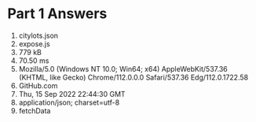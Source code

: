 # Part 1 Answers
1. citylots.json
2. expose.js
3. 779 kB
4. 70.50 ms
5. Mozilla/5.0 (Windows NT 10.0; Win64; x64) AppleWebKit/537.36 (KHTML, like Gecko) Chrome/112.0.0.0 Safari/537.36 Edg/112.0.1722.58
6. GitHub.com
7. Thu, 15 Sep 2022 22:44:30 GMT
8. application/json; charset=utf-8
9. fetchData